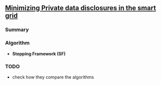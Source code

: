 ## [Minimizing Private data disclosures in the smart grid](http://dl.acm.org/citation.cfm?id=2382242)

### Summary


### Algorithm
- **Stepping Framework (SF)**

### TODO
- check how they compare the algorithms
